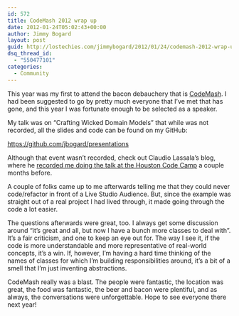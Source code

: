 ```yaml
---
id: 572
title: CodeMash 2012 wrap up
date: 2012-01-24T05:02:43+00:00
author: Jimmy Bogard
layout: post
guid: http://lostechies.com/jimmybogard/2012/01/24/codemash-2012-wrap-up/
dsq_thread_id:
  - "550477101"
categories:
  - Community
---
```

This year was my first to attend the bacon debauchery that is [CodeMash](http://codemash.org/). I had been suggested to go by pretty much everyone that I’ve met that has gone, and this year I was fortunate enough to be selected as a speaker.

My talk was on “Crafting Wicked Domain Models” that while was not recorded, all the slides and code can be found on my GitHub:

<https://github.com/jbogard/presentations>

Although that event wasn’t recorded, check out Claudio Lassala’s blog, where he [recorded me doing the talk at the Houston Code Camp](http://lassala.net/2011/08/25/videos-from-houston-code-camp-2011/) a couple months before.

A couple of folks came up to me afterwards telling me that they could never code/refactor in front of a Live Studio Audience. But, since the example was straight out of a real project I had lived through, it made going through the code a lot easier.

The questions afterwards were great, too. I always get some discussion around “it’s great and all, but now I have a bunch more classes to deal with”. It’s a fair criticism, and one to keep an eye out for. The way I see it, if the code is more understandable and more representative of real-world concepts, it’s a win. If, however, I’m having a hard time thinking of the names of classes for which I’m building responsibilities around, it’s a bit of a smell that I’m just inventing abstractions.

CodeMash really was a blast. The people were fantastic, the location was great, the food was fantastic, the beer and bacon were plentiful, and as always, the conversations were unforgettable. Hope to see everyone there next year!